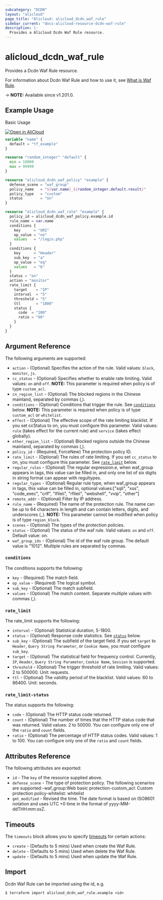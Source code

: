 ```yaml
---
subcategory: "DCDN"
layout: "alicloud"
page_title: "Alicloud: alicloud_dcdn_waf_rule"
sidebar_current: "docs-alicloud-resource-dcdn-waf-rule"
description: |-
  Provides a Alicloud Dcdn Waf Rule resource.
---
```


# alicloud_dcdn_waf_rule

Provides a Dcdn Waf Rule resource.

For information about Dcdn Waf Rule and how to use it, see [What is Waf Rule](https://www.alibabacloud.com/help/en/dcdn/developer-reference/api-dcdn-2018-01-15-batchcreatedcdnwafrules).

-> **NOTE:** Available since v1.201.0.

## Example Usage

Basic Usage

<div style="display: block;margin-bottom: 40px;"><div class="oics-button" style="float: right;position: absolute;margin-bottom: 10px;">
  <a href="https://api.aliyun.com/terraform?resource=alicloud_dcdn_waf_rule&exampleId=a2d5e3d3-a5b5-af5d-db4d-68755027cd37e1f454e1&activeTab=example&spm=docs.r.dcdn_waf_rule.0.a2d5e3d3a5&intl_lang=EN_US" target="_blank">
    <img alt="Open in AliCloud" src="https://img.alicdn.com/imgextra/i1/O1CN01hjjqXv1uYUlY56FyX_!!6000000006049-55-tps-254-36.svg" style="max-height: 44px; max-width: 100%;">
  </a>
</div></div>

```terraform
variable "name" {
  default = "tf_example"
}

resource "random_integer" "default" {
  min = 10000
  max = 99999
}

resource "alicloud_dcdn_waf_policy" "example" {
  defense_scene = "waf_group"
  policy_name   = "${var.name}_${random_integer.default.result}"
  policy_type   = "custom"
  status        = "on"
}

resource "alicloud_dcdn_waf_rule" "example" {
  policy_id = alicloud_dcdn_waf_policy.example.id
  rule_name = var.name
  conditions {
    key      = "URI"
    op_value = "ne"
    values   = "/login.php"
  }
  conditions {
    key      = "Header"
    sub_key  = "a"
    op_value = "eq"
    values   = "b"
  }
  status = "on"
  action = "monitor"
  rate_limit {
    target    = "IP"
    interval  = "5"
    threshold = "5"
    ttl       = "1800"
    status {
      code  = "200"
      ratio = "60"
    }
  }
}
```

## Argument Reference

The following arguments are supported:
* `action` - (Optional) Specifies the action of the rule. Valid values: `block`, `monitor`, `js`.
* `cc_status` - (Optional) Specifies whether to enable rate limiting. Valid values: `on` and `off`. **NOTE:** This parameter is required when policy is of type `custom_acl`.
* `cn_region_list` - (Optional) The blocked regions in the Chinese mainland, separated by commas (,).
* `conditions` - (Optional) Conditions that trigger the rule. See [`conditions`](#conditions) below. **NOTE:** This parameter is required when policy is of type `custom_acl` or `whitelist`.
* `effect` - (Optional) The effective scope of the rate limiting blacklist. If you set ccStatus to on, you must configure this parameter. Valid values: `rule` (takes effect for the current rule) and `service` (takes effect globally).
* `other_region_list` - (Optional) Blocked regions outside the Chinese mainland, separated by commas (,).
* `policy_id` - (Required, ForceNew) The protection policy ID.
* `rate_limit` - (Optional) The rules of rate limiting. If you set `cc_status` to on, you must configure this parameter. See [`rate_limit`](#rate_limit) below.
* `regular_rules` - (Optional) The regular expression.e, when waf_group appears in tags, this value can be filled in, and only one list of six digits in string format can appear with regultypes.
* `regular_types` - (Optional) Regular rule type, when waf_group appears in tags, this value can be filled in, optional values:["sqli", "xss", "code_exec", "crlf", "lfileii", "rfileii", "webshell", "vvip", "other"]
* `remote_addr` - (Optional) Filter by IP address.
* `rule_name` - (Required) The name of the protection rule. The name can be up to 64 characters in length and can contain letters, digits, and underscores (_). **NOTE:** This parameter cannot be modified when policy is of type `region_block`.
* `scenes` - (Optional) The types of the protection policies.
* `status` - (Optional) The status of the waf rule. Valid values: `on` and `off`. Default value: on.
* `waf_group_ids` - (Optional) The id of the waf rule group. The default value is "1012". Multiple rules are separated by commas.

### `conditions`

The conditions supports the following:
* `key` - (Required) The match field.
* `op_value` - (Required) The logical symbol.
* `sub_key` - (Optional) The match subfield.
* `values` - (Optional) The match content. Separate multiple values with commas (,).

### `rate_limit`

The rate_limit supports the following:
* `interval` - (Optional) Statistical duration, 5-1800.
* `status` - (Optional) Response code statistics. See [`status`](#rate_limit-status) below.
* `sub_key` - (Optional) The subfield of the target field. If you set `target` to `Header`, `Query String Parameter`, or `Cookie Name`, you must configure `sub_key`.
* `target` - (Optional) The statistical field for frequency control. Currently, `IP`, `Header`, `Query String Parameter`, `Cookie Name`, `Session` is supported.
* `threshold` - (Optional) The trigger threshold of rate limiting. Valid values: 2 to 500000. Unit: requests.
* `ttl` - (Optional) The validity period of the blacklist. Valid values: 60 to 86400. Unit: seconds.

### `rate_limit-status`

The status supports the following:
* `code` - (Optional) The HTTP status code returned.
* `count` - (Optional) The number of times that the HTTP status code that was returned. Valid values: 2 to 50000. You can configure only one of the `ratio` and `count` fields.
* `ratio` - (Optional) The percentage of HTTP status codes. Valid values: 1 to 100. You can configure only one of the `ratio` and `count` fields.


## Attributes Reference

The following attributes are exported:
* `id` - The `key` of the resource supplied above.
* `defense_scene` - The type of protection policy. The following scenarios are supported:-waf_group:Web basic protection-custom_acl: Custom protection policy-whitelist: whitelist
* `gmt_modified` - Revised the time. The date format is based on ISO8601 notation and uses UTC +0 time in the format of yyyy-MM-ddTHH:mm:ssZ.

## Timeouts

The `timeouts` block allows you to specify [timeouts](https://www.terraform.io/docs/configuration-0-11/resources.html#timeouts) for certain actions:
* `create` - (Defaults to 5 mins) Used when create the Waf Rule.
* `delete` - (Defaults to 5 mins) Used when delete the Waf Rule.
* `update` - (Defaults to 5 mins) Used when update the Waf Rule.

## Import

Dcdn Waf Rule can be imported using the id, e.g.

```shell
$ terraform import alicloud_dcdn_waf_rule.example <id>
```